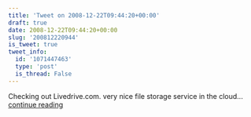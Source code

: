 ```yaml
---
title: 'Tweet on 2008-12-22T09:44:20+00:00'
draft: true
date: 2008-12-22T09:44:20+00:00
slug: '200812220944'
is_tweet: true
tweet_info:
  id: '1071447463'
  type: 'post'
  is_thread: False
---
```




Checking out Livedrive.com. very nice file storage service in the cloud... [continue reading](https://x.com/sytelus/status/1071447463)
